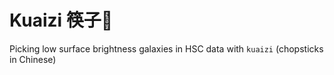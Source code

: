 # Kuaizi 筷子🥢
Picking low surface brightness galaxies in HSC data with `kuaizi` (chopsticks in Chinese)
